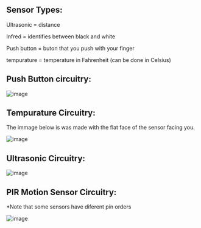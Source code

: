 
## Sensor Types:

Ultrasonic = distance

Infred = identifies between black and white

Push button = buton that you push with your finger

tempurature = temperature in Fahrenheit (can be done in Celsius)



## Push Button circuitry:

![image](https://user-images.githubusercontent.com/120524043/230997638-c1651f50-997c-4761-ac23-1586b8a1d3a9.png)

## Tempurature Circuitry:

The immage below is was made with the flat face of the sensor facing you.

![image](https://user-images.githubusercontent.com/120524043/231288956-90c67553-f2b2-4c41-82ea-772183347419.png)

## Ultrasonic Circuitry:

![image](https://user-images.githubusercontent.com/120524043/235040956-bbf6cfdd-f33f-45ce-aefd-5ebdc5d0cd28.png)

## PIR Motion Sensor Circuitry:

 *Note that some sensors have diferent pin orders
 
 ![image](https://user-images.githubusercontent.com/120524043/235059536-3108d695-05bd-4d2b-9d65-aee22c5eb802.png)
